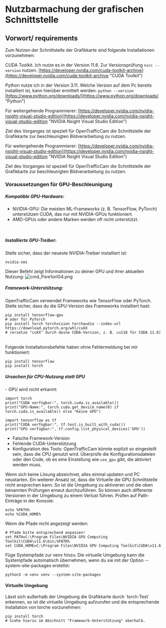 # Nutzbarmachung der grafischen Schnittstelle 
## Vorwort/ requirements ##
Zum Nutzen der Schnittstelle der Grafikkarte sind folgende Installationen vorzunehmen:

CUDA Toolkit. Ich nutze es in der Version 11.6. Zur Versionsprüfung `nvcc --version` nutzen. [https://developer.nvidia.com/cuda-toolkit-archive](https://developer.nvidia.com/cuda-toolkit-archive "CUDA Toolkit") 

Python nutze ich in der Version 3.11. Welche Version auf dem Pc bereits installiert ist, kann hierüber ermittelt werden: `python --version` [https://www.python.org/downloads/](https://www.python.org/downloads/ "Python") 

Für weitergehende Programmierer: [https://developer.nvidia.com/nvidia-nsight-visual-studio-edition](https://developer.nvidia.com/nvidia-nsight-visual-studio-edition "NVIDIA Nsight Visual Studio Edition")

Ziel des Vorganges ist speziell für OpenTrafficCam die Schnittstelle der Grafikkarte zur beschleunigten Bildverarbeitung zu nutzen.

Für weitergehende Programmierer: [https://developer.nvidia.com/nvidia-nsight-visual-studio-edition](https://developer.nvidia.com/nvidia-nsight-visual-studio-edition "NVIDIA Nsight Visual Studio Edition")

Ziel des Vorganges ist speziell für OpenTrafficCam die Schnittstelle der Grafikkarte zur beschleunigten Bildverarbeitung zu nutzen.

<h3>Voraussetzungen für GPU-Beschleunigung</h3>
<h5>Kompatible GPU-Hardware:</h5>

- NVIDIA-GPU: Die meisten ML-Frameworks (z. B. TensorFlow, PyTorch) unterstützen CUDA, das nur mit NVIDIA-GPUs funktioniert. 
- AMD-GPUs oder andere Marken werden oft nicht unterstützt.
<br>
<h5>Installierte GPU-Treiber:</h5>
Stelle sicher, dass der neueste NVIDIA-Treiber installiert ist:

    nvidia-smi

Dieser Befehl zeigt Informationen zu deiner GPU und ihrer aktuellen Nutzung:
![cmd_Psre1orIG4.png](./grafik/cmd_Psre1orIG4.png)
<br>
<h5>Framework-Unterstützung:</h5>
OpenTrafficCam verwendet Frameworks wie TensorFlow oder PyTorch. Stelle sicher, dass du die GPU-Version des Frameworks installiert hast:

    pip install tensorflow-gpu
    # oder für PyTorch
    pip install torch torchvision torchaudio --index-url https://download.pytorch.org/whl/cuXX
    # (ersetze "cuXX" durch deine CUDA-Version, z. B. cu118 für CUDA 11.8)
<br>
Folgende Installationsbefehle haben ohne Fehlermeldung bei mir funktioniert:

    pip install tensorflow
    pip install torch

<h5>Ursachen für CPU-Nutzung statt GPU</h5>
- GPU wird nicht erkannt:

    import torch
    print("CUDA verfügbar:", torch.cuda.is_available())
    print("GPU-Name:", torch.cuda.get_device_name(0) if torch.cuda.is_available() else "Keine GPU")

    import tensorflow as tf
    print("CUDA verfügbar:", tf.test.is_built_with_cuda())
    print("GPU verfügbar:", tf.config.list_physical_devices('GPU'))


- Falsche Framework-Version
- Fehlende CUDA-Unterstützung
- Konfiguration des Tools:
    OpenTrafficCam könnte explizit so eingestellt sein, dass die CPU genutzt wird. Überprüfe die Konfigurationsdateien oder den Code, ob es eine Einstellung wie `use_gpu` gibt, die aktiviert werden muss.

Wenn sich keine Lösung abzeichnet, alles einmal updaten und PC neustarten.
Ein weiterer Ansatz ist, dass die Virtuelle die GPU Schnittstelle nicht ansprechen kann. So ist die Umgebung zu aktivieren und die oben benannten Prüfungen erneut durchzuführen. So können auch differente Versionen in der Umgebung zu einem Verlust führen.
Prüfen auf Path- Einträge in der Konsole:

    echo %PATH%
    echo %CUDA_HOME%

Wenn die Pfade nicht angezeigt werden: 

    # Pfade bitte entsprechend anpassen!
    set PATH=C:\Program Files\NVIDIA GPU Computing Toolkit\CUDA\v11.6\bin;%PATH%
    set CUDA_HOME=C:\Program Files\NVIDIA GPU Computing Toolkit\CUDA\v11.6

Füge Systempfade zur venv hinzu: Die virtuelle Umgebung kann die Systempfade automatisch übernehmen, wenn du sie mit der Option --system-site-packages erstellst:

    python3 -m venv venv --system-site-packages

<h4>Virtuelle Umgebung</h4>
Lässt sich außerhalb der Umgebung die Grafikkarte durch `torch-Test` erkennen, so ist die virtuelle Umgebung aufzurufen und die entsprechende Installation von torche vorzunehmen:

    pip install torch 
    # Siehe hierzu im Abschnitt "Framework-Unterstützung" oberhalb.

